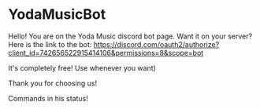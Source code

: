 # YodaMusicBot
Hello! You are on the Yoda Music discord bot page. Want it on your server? Here is the link to the bot: https://discord.com/oauth2/authorize?client_id=742656522915414106&permissions=8&scope=bot 

It's completely free! Use whenever you want)

Thank you for choosing us!

Commands in his status!
